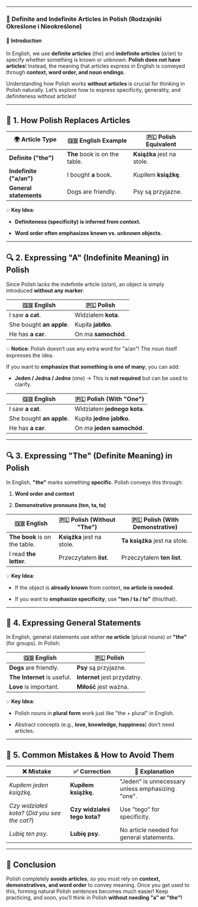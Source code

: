 
---
### 📖 **Definite and Indefinite Articles in Polish (Rodzajniki Określone i Nieokreślone)**

#### 📌 **Introduction**

In English, we use **definite articles** (_the_) and **indefinite articles** (_a/an_) to specify whether something is known or unknown. **Polish does not have articles**! Instead, the meaning that articles express in English is conveyed through **context, word order, and noun endings**.

Understanding how Polish works **without articles** is crucial for thinking in Polish naturally. Let’s explore how to express specificity, generality, and definiteness without articles!

---

## 📖 **1. How Polish Replaces Articles**

|🌍 **Article Type**|🇬🇧 **English Example**|🇵🇱 **Polish Equivalent**|
|---|---|---|
|**Definite ("the")**|**The** book is on the table.|**Książka** jest na stole.|
|**Indefinite ("a/an")**|I bought **a** book.|Kupiłem **książkę**.|
|**General statements**|Dogs are friendly.|Psy są przyjazne.|

💡 **Key Idea**:

- **Definiteness (specificity) is inferred from context.**
    
- **Word order often emphasizes known vs. unknown objects.**
    

---

## 🔍 **2. Expressing "A" (Indefinite Meaning) in Polish**

Since Polish lacks the indefinite article (_a/an_), an object is simply introduced **without any marker**:

|🇬🇧 **English**|🇵🇱 **Polish**|
|---|---|
|I saw **a cat**.|Widziałem **kota**.|
|She bought **an apple**.|Kupiła **jabłko**.|
|He has **a car**.|On ma **samochód**.|

💡 **Notice**: Polish doesn’t use any extra word for "a/an"! The noun itself expresses the idea.

If you want to **emphasize that something is one of many**, you can add:

- **Jeden / Jedna / Jedno** (_one_) → This is **not required** but can be used to clarify.
    

|🇬🇧 **English**|🇵🇱 **Polish (With "One")**|
|---|---|
|I saw **a cat**.|Widziałem **jednego kota**.|
|She bought **an apple**.|Kupiła **jedno jabłko**.|
|He has **a car**.|On ma **jeden samochód**.|

---

## 🔍 **3. Expressing "The" (Definite Meaning) in Polish**

In English, **"the"** marks something **specific**. Polish conveys this through:

1. **Word order and context**
    
2. **Demonstrative pronouns (ten, ta, to)**
    

|🇬🇧 **English**|🇵🇱 **Polish (Without "The")**|🇵🇱 **Polish (With Demonstrative)**|
|---|---|---|
|**The book** is on the table.|**Książka** jest na stole.|**Ta książka** jest na stole.|
|I read **the letter**.|Przeczytałem **list**.|Przeczytałem **ten list**.|

💡 **Key Idea**:

- If the object is **already known** from context, **no article is needed**.
    
- If you want to **emphasize specificity**, use **"ten / ta / to"** (this/that).
    

---

## 📖 **4. Expressing General Statements**

In English, general statements use either **no article** (plural nouns) or **"the"** (for groups). In Polish:

|🇬🇧 **English**|🇵🇱 **Polish**|
|---|---|
|**Dogs** are friendly.|**Psy** są przyjazne.|
|**The Internet** is useful.|**Internet** jest przydatny.|
|**Love** is important.|**Miłość** jest ważna.|

💡 **Key Idea**:

- Polish nouns in **plural form** work just like "the + plural" in English.
    
- Abstract concepts (e.g., **love, knowledge, happiness**) don’t need articles.
    

---

## 🚀 **5. Common Mistakes & How to Avoid Them**

|❌ **Mistake**|✅ **Correction**|🎯 **Explanation**|
|---|---|---|
|_Kupiłem jeden książkę._|**Kupiłem książkę.**|"Jeden" is unnecessary unless emphasizing "one".|
|_Czy widziałeś kota?_ (_Did you see the cat?_)|**Czy widziałeś tego kota?**|Use "tego" for specificity.|
|_Lubię ten psy._|**Lubię psy.**|No article needed for general statements.|

---

## 🏁 **Conclusion**

Polish completely **avoids articles**, so you must rely on **context, demonstratives, and word order** to convey meaning. Once you get used to this, forming natural Polish sentences becomes much easier! Keep practicing, and soon, you’ll think in Polish **without needing "a" or "the"!**